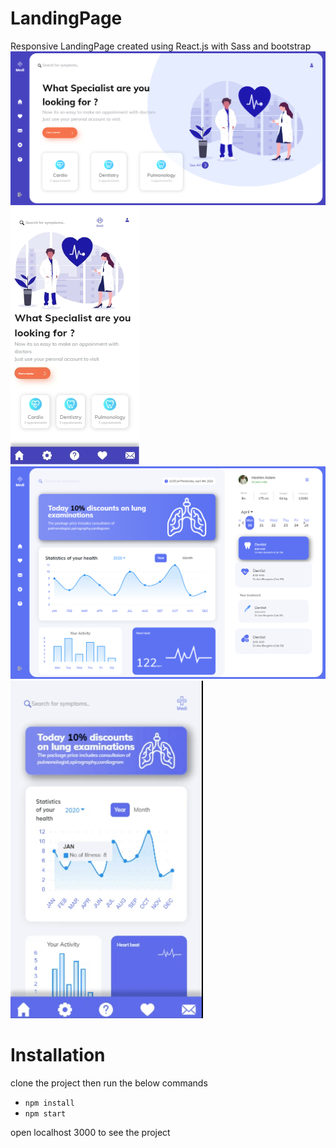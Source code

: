 # LandingPage
Responsive LandingPage  created using React.js with Sass and bootstrap
![Landing Page](/landingPage1.png)
![Mobile_Responsive](/screenshot2.png)
![Dashboard Page](/dashboard_page.png)
![Gif](/dashboard_page_gif.gif)
# Installation
clone the project then run the below commands

* `npm install`
* `npm start`

open localhost 3000 to see the project
